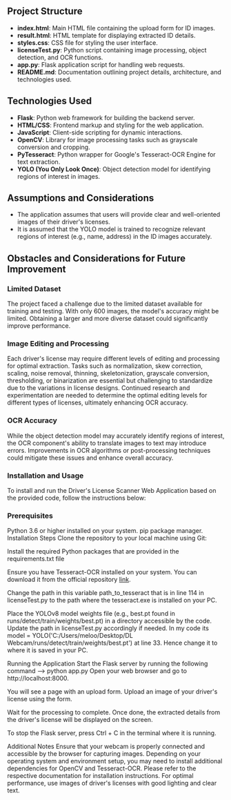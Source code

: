 ## Project Structure

- **index.html**: Main HTML file containing the upload form for ID images.
- **result.html**: HTML template for displaying extracted ID details.
- **styles.css**: CSS file for styling the user interface.
- **licenseTest.py**: Python script containing image processing, object detection, and OCR functions.
- **app.py**: Flask application script for handling web requests.
- **README.md**: Documentation outlining project details, architecture, and technologies used.

## Technologies Used

- **Flask**: Python web framework for building the backend server.
- **HTML/CSS**: Frontend markup and styling for the web application.
- **JavaScript**: Client-side scripting for dynamic interactions.
- **OpenCV**: Library for image processing tasks such as grayscale conversion and cropping.
- **PyTesseract**: Python wrapper for Google's Tesseract-OCR Engine for text extraction.
- **YOLO (You Only Look Once)**: Object detection model for identifying regions of interest in images.

## Assumptions and Considerations

- The application assumes that users will provide clear and well-oriented images of their driver's licenses.
- It is assumed that the YOLO model is trained to recognize relevant regions of interest (e.g., name, address) in the ID images accurately.

## Obstacles and Considerations for Future Improvement

### Limited Dataset

The project faced a challenge due to the limited dataset available for training and testing. With only 600 images, the model's accuracy might be limited. Obtaining a larger and more diverse dataset could significantly improve performance.

### Image Editing and Processing

Each driver's license may require different levels of editing and processing for optimal extraction. Tasks such as normalization, skew correction, scaling, noise removal, thinning, skeletonization, grayscale conversion, thresholding, or binarization are essential but challenging to standardize due to the variations in license designs. Continued research and experimentation are needed to determine the optimal editing levels for different types of licenses, ultimately enhancing OCR accuracy.

### OCR Accuracy

While the object detection model may accurately identify regions of interest, the OCR component's ability to translate images to text may introduce errors. Improvements in OCR algorithms or post-processing techniques could mitigate these issues and enhance overall accuracy.

### Installation and Usage
To install and run the Driver's License Scanner Web Application based on the provided code, follow the instructions below:

### Prerequisites
Python 3.6 or higher installed on your system.
pip package manager.
Installation Steps
Clone the repository to your local machine using Git:

Install the required Python packages that are provided in the requirements.txt file

Ensure you have Tesseract-OCR installed on your system. You can download it from the official repository [link](https://github.com/UB-Mannheim/tesseract/wiki).

Change the path in this variable path_to_tesseract that is in line 114 in licenseTest.py to the path where the tesseract.exe is installed on your PC.

Place the YOLOv8 model weights file (e.g., best.pt found in runs/detect/train/weights/best.pt) in a directory accessible by the code. Update the path in licenseTest.py accordingly if needed. In my code its model = YOLO('C:/Users/meloo/Desktop/DL Webcam/runs/detect/train/weights/best.pt') at line 33. Hence change it to where it is saved in your PC.

Running the Application
Start the Flask server by running the following command --> python app.py
Open your web browser and go to http://localhost:8000.

You will see a page with an upload form. Upload an image of your driver's license using the form.

Wait for the processing to complete. Once done, the extracted details from the driver's license will be displayed on the screen.

To stop the Flask server, press Ctrl + C in the terminal where it is running.

Additional Notes
Ensure that your webcam is properly connected and accessible by the browser for capturing images.
Depending on your operating system and environment setup, you may need to install additional dependencies for OpenCV and Tesseract-OCR. Please refer to the respective documentation for installation instructions.
For optimal performance, use images of driver's licenses with good lighting and clear text.
